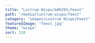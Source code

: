 ```yaml
---
title: "Lustrum Wispo/&#8203;Feest"
path: "/media/lustrum-wispo/feest"
category: "images/Lustrum Wispo/Feest"
featuredImage: "feest.jpg"
theme: "wispo"
sort: 210
---
```

